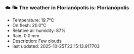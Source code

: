 ### ☁️ 🌤️  The weather in Florianópolis is: Florianópolis

- Temperature: 19.7°C
- On flesh: 20.0°C
- Relative air humidity: 87%
- Rain: 0.0 mm
- Description: Few clouds
- last updated: 2025-10-25T23:15:13.917703

